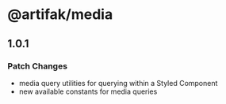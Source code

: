 # @artifak/media

## 1.0.1

### Patch Changes

- media query utilities for querying within a Styled Component
- new available constants for media queries
